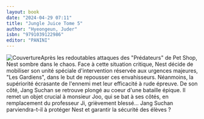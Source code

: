 ```yaml
---
layout: book
date: "2024-04-29 07:11"
title: "Jungle Juice Tome 5"
author: "Hyeongeun, Juder"
isbn: "9791039122986"
editor: "PANINI"
---
```

![Couverture](/img/9791039122986.jpeg)Après les redoutables attaques des "Prédateurs" de Pet Shop, Nest sombre dans le chaos.  Face à cette situation critique, Nest décide de mobiliser son unité spéciale d'intervention réservée aux urgences majeures, "Les Gardiens", dans le but de repousser ces envahisseurs. Néanmoins, la supériorité écrasante de l'ennemi met leur efficacité à rude épreuve.
De son côté, Jang Suchan se retrouve plongé au coeur d'une bataille épique. Il remet un objet crucial à monsieur Joo, qui se bat à ses côtés, en remplacement du professeur Ji, grièvement blessé...   Jang Suchan parviendra-t-il à protéger Nest et garantir la sécurité des élèves ?